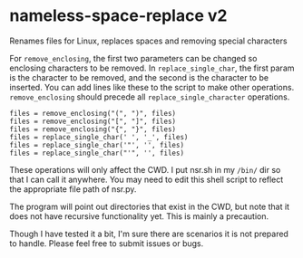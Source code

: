 # nameless-space-replace v2
Renames files for Linux, replaces spaces and removing special characters

For `remove_enclosing`, the first two parameters can be changed so enclosing characters to be removed. In `replace_single_char`, the first param is the character to be removed, and the second is the character to be inserted. You can add lines like these to the script to make other operations. `remove_enclosing` should precede all `replace_single_character` operations.

```
files = remove_enclosing("(", ")", files)
files = remove_enclosing("[", "]", files)
files = remove_enclosing("{", "}", files)
files = replace_single_char(' ', '_', files)
files = replace_single_char('"', '', files)
files = replace_single_char("'", '', files)
```

These operations will only affect the CWD. I put nsr.sh in my `/bin/` dir so that I can call it anywhere. You may need to edit this shell script to reflect the appropriate file path of nsr.py.

The program will point out directories that exist in the CWD, but note that it does not have recursive functionality yet. This is mainly a precaution.

Though I have tested it a bit, I'm sure there are scenarios it is not prepared to handle. Please feel free to submit issues or bugs.
